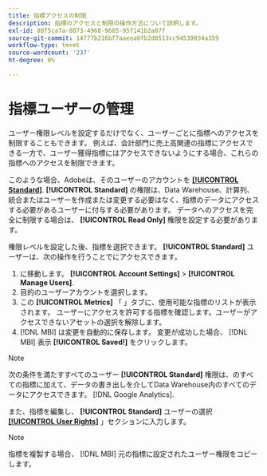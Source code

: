 ```yaml
---
title: 指標アクセスの制限
description: 指標のアクセスと制限の操作方法について説明します。
exl-id: 88f5ca7a-8073-4968-9685-95f141b2a87f
source-git-commit: 14777b216bf7aaeea0fb2d0513cc94539034a359
workflow-type: tm+mt
source-wordcount: '237'
ht-degree: 0%

---
```


# 指標ユーザーの管理

ユーザー権限レベルを設定するだけでなく、ユーザーごとに指標へのアクセスを制限することもできます。 例えば、会計部門に売上高関連の指標にアクセスできる一方で、ユーザー獲得指標にはアクセスできないようにする場合、これらの指標へのアクセスを制限できます。

このような場合、Adobeは、そのユーザーのアカウントを **[[!UICONTROL Standard]](../../administrator/user-management/user-management.md)**. **[!UICONTROL Standard]** の権限は、Data Warehouse、計算列、統合またはユーザーを作成または変更する必要はなく、指標のデータにアクセスする必要があるユーザーに付与する必要があります。 データへのアクセスを完全に制限する場合は、 **[!UICONTROL Read Only]** 権限を設定する必要があります。

権限レベルを設定した後、指標を選択できます。 **[!UICONTROL Standard]** ユーザーは、次の操作を行うことでにアクセスできます。

1. に移動します。 **[!UICONTROL Account Settings]** > **[!UICONTROL Manage Users]**.
1. 目的のユーザーアカウントを選択します。
1. この **[!UICONTROL Metrics]** 「 」タブに、使用可能な指標のリストが表示されます。 ユーザーにアクセスを許可する指標を確認します。ユーザーがアクセスできないアセットの選択を解除します。
1. [!DNL MBI] は変更を自動的に保存します。 変更が成功した場合、 [!DNL MBI] 表示 **[!UICONTROL Saved!]** をクリックします。

>[!NOTE]
>
>次の条件を満たすすべてのユーザー **[!UICONTROL Standard]** 権限は、のすべての指標に加えて、データの書き出しを介してData Warehouse内のすべてのデータにアクセスできます。 [!DNL Google Analytics].

また、指標を編集し、 **[!UICONTROL Standard]** ユーザーの選択 **[[!UICONTROL User Rights]](../../data-user/reports/ess-manage-data-metrics.md)** 」セクションに入力します。

>[!NOTE]
>
>指標を複製する場合、 [!DNL MBI] 元の指標に設定されたユーザー権限をコピーします。
